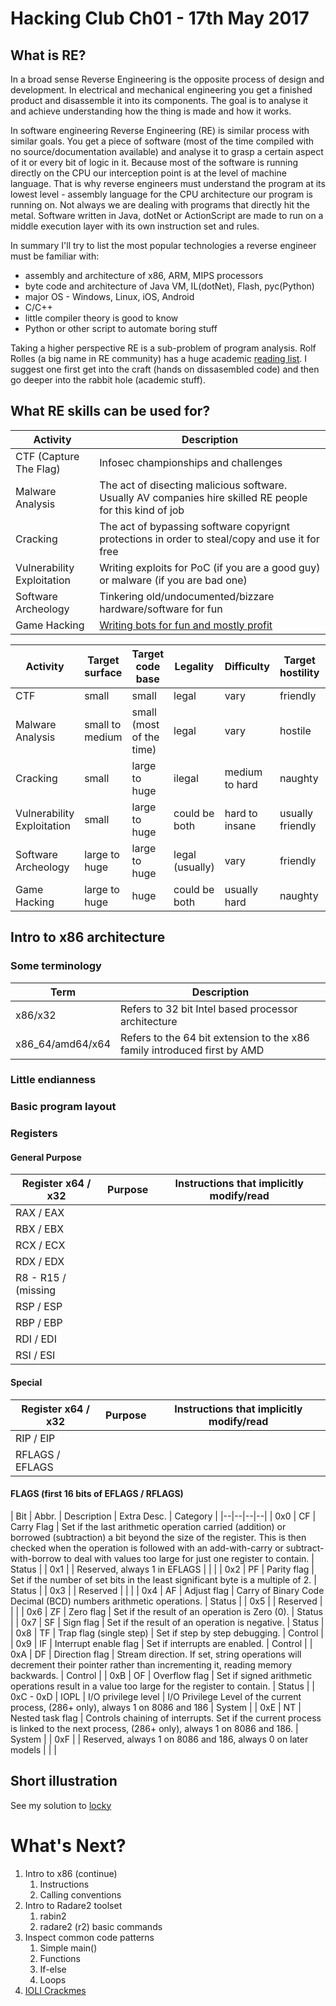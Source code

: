 # Hacking Club Ch01 - 17th May 2017

## What is RE?

In a broad sense Reverse Engineering is the opposite process of design and development.
In electrical and mechanical engineering you get a finished product and disassemble it
into its components. The goal is to analyse it and achieve understanding how the thing is
made and how it works.

In software engineering Reverse Engineering (RE) is similar process with similar goals.
You get a piece of software (most of the time compiled with no source/documentation
available) and analyse it to grasp a certain aspect of it or every bit of logic in it.
Because most of the software is running directly on the CPU our interception point is
at the level of machine language. That is why reverse engineers must understand the
program at its lowest level - assembly language for the CPU architecture our program is
running on. Not always we are dealing with programs that directly hit the metal.
Software written in Java, dotNet or ActionScript are made to run on a middle execution
layer with its own instruction set and rules.

In summary I'll try to list the most popular technologies a reverse engineer must be
familiar with:
* assembly and architecture of x86, ARM, MIPS processors
* byte code and architecture of Java VM, IL(dotNet), Flash, pyc(Python)
* major OS - Windows, Linux, iOS, Android
* C/C++
* little compiler theory is good to know
* Python or other script to automate boring stuff

Taking a higher perspective RE is a sub-problem of program analysis. Rolf Rolles (a big
name in RE community) has a huge academic [reading list](http://www.msreverseengineering.com/program-analysis-reading-list/). I suggest one first get into the craft (hands on dissasembled code)
and then go deeper into the rabbit hole (academic stuff).

## What RE skills can be used for?

Activity | Description
---------|------------
CTF (Capture The Flag) | Infosec championships and challenges
Malware Analysis | The act of disecting malicious software. Usually AV companies hire skilled RE people for this kind of job
Cracking | The act of bypassing software copyrignt protections in order to steal/copy and use it for free
Vulnerability Exploitation | Writing exploits for PoC (if you are a good guy) or malware (if you are bad one)
Software Archeology | Tinkering old/undocumented/bizzare hardware/software for fun
Game Hacking | [Writing bots for fun and mostly profit](https://www.youtube.com/watch?v=hABj_mrP-no)

Activity | Target surface | Target code base | Legality | Difficulty | Target hostility | Target defense | Time
---------|----------------|------------------|----------|------------|------------------|----------------|-----
CTF | small | small | legal | vary | friendly | vary | short
Malware Analysis | small to medium | small (most of the time) | legal | vary | hostile | protected | short to medium
Cracking | small | large to huge | ilegal | medium to hard | naughty | complex code to protected | short to medium
Vulnerability Exploitation | small | large to huge | could be both | hard to insane | usually friendly | complex code | short to medium
Software Archeology | large to huge | large to huge | legal (usually) | vary | friendly | usually complex code | long term
Game Hacking | large to huge | huge | could be both | usually hard | naughty | protected | long term

## Intro to x86 architecture

### Some terminology

Term | Description
-----|------------
x86/x32 | Refers to 32 bit Intel based processor architecture
x86_64/amd64/x64 | Refers to the 64 bit extension to the x86 family introduced first by AMD

### Little endianness

### Basic program layout

### Registers

#### General Purpose

Register x64 / x32 | Purpose | Instructions that implicitly modify/read
---------|---------|-----------------------------------------
RAX / EAX ||
RBX / EBX ||
RCX / ECX ||
RDX / EDX ||
R8 - R15 / (missing ||
RSP / ESP ||
RBP / EBP ||
RDI / EDI ||
RSI / ESI ||

#### Special

Register x64 / x32 | Purpose | Instructions that implicitly modify/read
---------|---------|-----------------------------------------
RIP / EIP ||
RFLAGS / EFLAGS ||

#### FLAGS (first 16 bits of EFLAGS / RFLAGS)

| Bit | Abbr. | Description | Extra Desc. | Category |
|--|--|--|--|
| 0x0 | CF | Carry Flag | Set if the last arithmetic operation carried (addition) or borrowed (subtraction) a bit beyond the size of the register. This is then checked when the operation is followed with an add-with-carry or subtract-with-borrow to deal with values too large for just one register to contain. | Status |
| 0x1 |  | Reserved, always 1 in EFLAGS  |  |  |
| 0x2 | PF | Parity flag | Set if the number of set bits in the least significant byte is a multiple of 2. | Status |
| 0x3 |  | Reserved |  |  |
| 0x4 | AF | Adjust flag | Carry of Binary Code Decimal (BCD) numbers arithmetic operations. | Status |
| 0x5 |  | Reserved |  |  |
| 0x6 | ZF | Zero flag | Set if the result of an operation is Zero (0). | Status |
| 0x7 | SF | Sign flag | Set if the result of an operation is negative. | Status |
| 0x8 | TF | Trap flag (single step) | Set if step by step debugging. | Control |
| 0x9 | IF | Interrupt enable flag | Set if interrupts are enabled. | Control |
| 0xA | DF | Direction flag |  Stream direction. If set, string operations will decrement their pointer rather than incrementing it, reading memory backwards. | Control |
| 0xB | OF | Overflow flag | Set if signed arithmetic operations result in a value too large for the register to contain. | Status |
| 0xC - 0xD | IOPL | I/O privilege level |  I/O Privilege Level of the current process, (286+ only), always 1 on 8086 and 186 | System |
| 0xE | NT | Nested task flag | Controls chaining of interrupts. Set if the current process is linked to the next process, (286+ only), always 1 on 8086 and 186. | System |
| 0xF |  | Reserved, always 1 on 8086 and 186, always 0 on later models |  |  |

## Short illustration

See my solution to [locky](https://github.com/mr6r4y/re-write-ups/tree/master/crackmes/YUBITSecCTF_locker/solution)

# What's Next?
1. Intro to x86 (continue)
    1. Instructions
    1. Calling conventions
1. Intro to Radare2 toolset
    1. rabin2
    1. radare2 (r2) basic commands
1. Inspect common code patterns
    1. Simple main()
    1. Functions
    1. If-else
    1. Loops
1. [IOLI Crackmes](https://github.com/mr6r4y/re-write-ups/tree/master/crackmes/r2-wshp-2015)